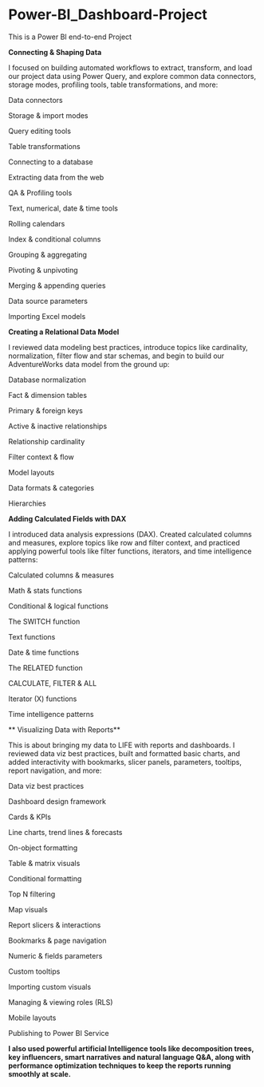 # Power-BI_Dashboard-Project
This is a Power BI end-to-end Project

 **Connecting & Shaping Data**

I focused on building automated workflows to extract, transform, and load our project data using Power Query, and explore common data connectors, storage modes, profiling tools, table transformations, and more:

Data connectors

Storage & import modes

Query editing tools

Table transformations

Connecting to a database

Extracting data from the web

QA & Profiling tools

Text, numerical, date & time tools

Rolling calendars

Index & conditional columns

Grouping & aggregating

Pivoting & unpivoting

Merging & appending queries

Data source parameters

Importing Excel models



**Creating a Relational Data Model**

I reviewed data modeling best practices, introduce topics like cardinality, normalization, filter flow and star schemas, and begin to build our AdventureWorks data model from the ground up:


Database normalization

Fact & dimension tables

Primary & foreign keys

Active & inactive relationships

Relationship cardinality

Filter context & flow

Model layouts

Data formats & categories

Hierarchies



**Adding Calculated Fields with DAX**

I introduced data analysis expressions (DAX). Created calculated columns and measures, explore topics like row and filter context, and practiced applying powerful tools like filter functions, iterators, and time intelligence patterns:



Calculated columns & measures

Math & stats functions

Conditional & logical functions

The SWITCH function

Text functions

Date & time functions

The RELATED function

CALCULATE, FILTER & ALL

Iterator (X) functions

Time intelligence patterns



** Visualizing Data with Reports**

This is about bringing my data to LIFE with reports and dashboards. I reviewed data viz best practices, built and formatted basic charts, and added interactivity with bookmarks, slicer panels, parameters, tooltips, report navigation, and more:



Data viz best practices

Dashboard design framework

Cards & KPIs

Line charts, trend lines & forecasts

On-object formatting

Table & matrix visuals

Conditional formatting

Top N filtering

Map visuals

Report slicers & interactions

Bookmarks & page navigation

Numeric & fields parameters

Custom tooltips

Importing custom visuals

Managing & viewing roles (RLS)

Mobile layouts

Publishing to Power BI Service


**I also used powerful artificial Intelligence tools like decomposition trees, key influencers, smart narratives and natural language Q&A, along with performance optimization techniques to keep the reports running smoothly at scale.**
